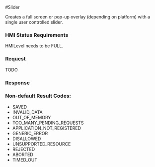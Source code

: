 #Slider 

Creates a full screen or pop-up overlay (depending on platform) with a single user controlled slider.

### HMI Status Requirements ###

HMILevel needs to be FULL.

### Request ###
TODO




### Response ###

### Non-default Result Codes: ###
*  SAVED
*  INVALID_DATA
*  OUT_OF_MEMORY
*  TOO_MANY_PENDING_REQUESTS
*  APPLICATION_NOT_REGISTERED
*  GENERIC_ERROR
*  DISALLOWED
*  UNSUPPORTED_RESOURCE
*  REJECTED
*  ABORTED
* TIMED_OUT
